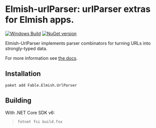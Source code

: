 Elmish-urlParser: urlParser extras for Elmish apps.
=======
[![Windows Build](https://ci.appveyor.com/api/projects/status/70805g9py6qx94iy?svg=true)](https://ci.appveyor.com/project/et1975/urlParser) [![NuGet version](https://badge.fury.io/nu/Fable.Elmish.UrlParser.svg)](https://badge.fury.io/nu/Fable.Elmish.UrlParser)

Elmish-UrlParser implements parser combinators for turning URLs into strongly-typed data.

For more information see [the docs](https://elmish.github.io/urlParser).

## Installation

```shell
paket add Fable.Elmish.UrlParser
```

## Building

With .NET Core SDK v6:
> `fotnet fsi build.fsx`
